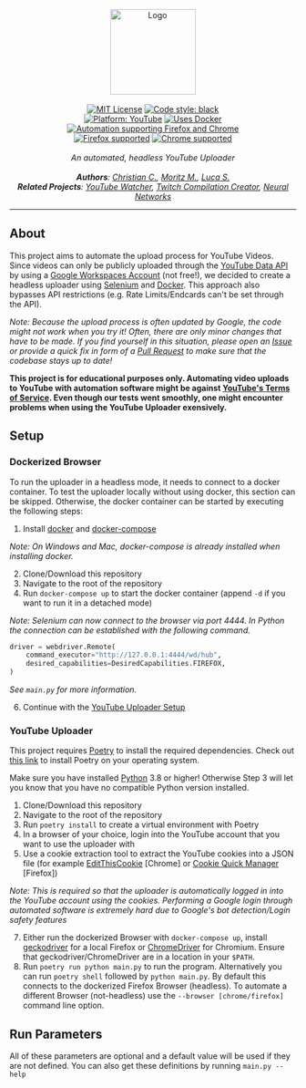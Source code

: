 <p align="center">
    <a href="https://github.com/ContentAutomation"><img src="https://contentautomation.s3.eu-central-1.amazonaws.com/logo.png" alt="Logo" width="150"/></a>
    <br />
    <br />
    <a href="http://choosealicense.com/licenses/mit/"><img src="https://img.shields.io/badge/license-MIT-3C93B4.svg?style=flat" alt="MIT License"></a>
    <a href="https://github.com/psf/black"><img src="https://img.shields.io/badge/code%20style-black-000000.svg" alt="Code style: black"></a>
    <br />
    <a href="https://www.youtube.com/channel/UCqq27nknJ3fe5IvrAbfuEwQ"><img src="https://img.shields.io/badge/YouTube-FF0000.svg?style=flat&logo=youtube" alt="Platform: YouTube"></a>
        <a href="https://www.docker.com/"><img src="https://img.shields.io/badge/Docker-2496ED.svg?logo=Docker&logoColor=white" alt="Uses Docker"></a>
        <a href="https://www.selenium.dev/documentation/en/"><img src="https://img.shields.io/badge/Selenium-43B02A.svg?logo=Selenium&logoColor=white&labelColor=43B02A" alt="Automation supporting Firefox and Chrome"></a>
    <br />
         <a href="https://www.mozilla.org/en-US/firefox/new/"><img src="https://img.shields.io/badge/Firefox-FF7139.svg?logo=Firefox-Browser&logoColor=white" alt="Firefox supported"></a>
         <a href="https://www.google.com/chrome/"><img src="https://img.shields.io/badge/Chrome-4285F4.svg?logo=Google-Chrome&logoColor=white" alt="Chrome supported"></a>
    <br />
    <br />
    <i>An automated, headless YouTube Uploader</i>
    <br />
<br />
    <i><b>Authors</b>:
        <a href="https://github.com/ChristianCoenen">Christian C.</a>,
        <a href="https://github.com/MorMund">Moritz M.</a>,
        <a href="https://github.com/lucaSchilling">Luca S. </a>
    </i>
    <br>
    <i><b>Related Projects</b>:
        <a href="https://github.com/ContentAutomation/YouTubeWatcher">YouTube Watcher</a>,
        <a href="https://github.com/ContentAutomation/TwitchCompilationCreator">Twitch Compilation Creator</a>,
        <a href="https://github.com/ContentAutomation/NeuralNetworks">Neural Networks</a>
    </i>
</p>


<hr />

## About

This project aims to automate the upload process for YouTube Videos. Since videos can only be publicly uploaded through the [YouTube Data API](https://developers.google.com/youtube/v3) by using a [Google Workspaces Account](https://workspace.google.com/) (not free!), we decided to create a headless uploader using [Selenium](https://www.selenium.dev/) and [Docker](https://www.docker.com/). This approach also bypasses API restrictions (e.g. Rate Limits/Endcards can't be set through the API).

*Note: Because the upload process is often updated by Google, the code might not work when you try it! Often, there are only minor changes that have to be made. If you find yourself in this situation, please open an [Issue](https://github.com/ContentAutomation/YouTubeUploader/issues) or provide a quick fix in form of a [Pull Request](https://github.com/ContentAutomation/YouTubeUploader/pulls) to make sure that the codebase stays up to date!*

**This project is for educational purposes only. Automating video uploads to YouTube with automation software might be against [YouTube's Terms of Service](https://www.youtube.com/static?template=terms). Even though our tests went smoothly, one might encounter problems when using the YouTube Uploader exensively.**

## Setup

### Dockerized Browser
To run the uploader in a headless mode, it needs to connect to a docker container. To test the uploader locally without using docker, this section can be skipped. Otherwise, the docker container can be started by executing the following steps:
1. Install [docker](https://docs.docker.com/get-docker/) and [docker-compose](https://docs.docker.com/compose/install/)

*Note: On Windows and Mac, docker-compose is already installed when installing docker.*

2. Clone/Download this repository
3. Navigate to the root of the repository
4. Run ```docker-compose up``` to start the docker container (append ```-d``` if you want to run it in a detached mode)

*Note: Selenium can now connect to the browser via port 4444. In Python the connection can be established with the following command.*

```python
driver = webdriver.Remote(
    command_executor="http://127.0.0.1:4444/wd/hub",
    desired_capabilities=DesiredCapabilities.FIREFOX,
)
```

*See `main.py` for more information.*
    
6. Continue with the [YouTube Uploader Setup](#setup-uploader)

### <a name="setup-uploader"></a> YouTube Uploader


This project requires [Poetry](https://python-poetry.org/) to install the required dependencies.
Check out [this link](https://python-poetry.org/docs/) to install Poetry on your operating system.

Make sure you have installed [Python](https://www.python.org/downloads/) 3.8 or higher! Otherwise Step 3 will let you know that you have no compatible Python version installed.

1. Clone/Download this repository
2. Navigate to the root of the repository
3. Run ```poetry install``` to create a virtual environment with Poetry
4. In a browser of your choice, login into the YouTube account that you want to use the uploader with
5. Use a cookie extraction tool to extract the YouTube cookies into a JSON file (for example [EditThisCookie](https://chrome.google.com/webstore/detail/editthiscookie/fngmhnnpilhplaeedifhccceomclgfbg) [Chrome] or [Cookie Quick Manager](https://addons.mozilla.org/en-US/firefox/addon/cookie-quick-manager/) [Firefox])

*Note: This is required so that the uploader is automatically logged in into the YouTube account using the cookies. Performing a Google login through automated software is extremely hard due to Google's bot detection/Login safety features*

7. Either run the dockerized Browser with `docker-compose up`, install [geckodriver](https://github.com/mozilla/geckodriver/releases) for a local Firefox or [ChromeDriver](https://chromedriver.chromium.org/downloads) for Chromium. Ensure that geckodriver/ChromeDriver are in a location in your `$PATH`.
8. Run ```poetry run python main.py``` to run the program. Alternatively you can run ```poetry shell``` followed by ```python main.py```. By default this connects to the dockerized Firefox Browser (headless). To automate a different Browser (not-headless) use the `--browser [chrome/firefox]` command line option.


## Run Parameters
All of these parameters are optional and a default value will be used if they are not defined. 
You can also get these definitions by running ```main.py --help```
